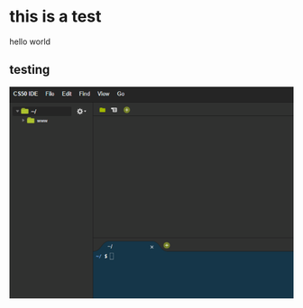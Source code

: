 # this is a test
hello world

## testing

![alt text for screen readers](step0.png "Text to show on mouseover")